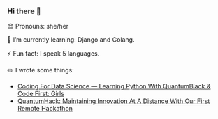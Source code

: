 ### Hi there 👋

<!--
**lorenabalan/lorenabalan** is a ✨ _special_ ✨ repository because its `README.md` (this file) appears on your GitHub profile.

Here are some ideas to get you started:

- 🔭 I’m currently working on ...
- 👯 I’m looking to collaborate on ...
- 🤔 I’m looking for help with ...
- 💬 Ask me about ...
- 📫 How to reach me: ...
-->

😊 Pronouns: she/her

🌱 I’m currently learning: Django and Golang.

⚡ Fun fact: I speak 5 languages.

✏️ I wrote some things:
* [Coding For Data Science — Learning Python With QuantumBlack & Code First: Girls](https://medium.com/quantumblack/coding-for-data-science-learning-python-with-quantumblack-code-first-girls-1221d3028e75)
* [QuantumHack: Maintaining Innovation At A Distance With Our First Remote Hackathon](https://quantumblack.medium.com/quantumhack-maintaining-innovation-at-a-distance-with-our-first-remote-hackathon-6826f75b1291)
